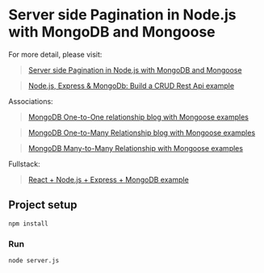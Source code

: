 # Server side Pagination in Node.js with MongoDB and Mongoose

For more detail, please visit:
> [Server side Pagination in Node.js with MongoDB and Mongoose](https://bezkoder.com/node-js-mongodb-pagination/)

> [Node.js, Express & MongoDb: Build a CRUD Rest Api example](https://bezkoder.com/node-express-mongodb-crud-rest-api/)

Associations:
> [MongoDB One-to-One relationship blog with Mongoose examples](https://bezkoder.com/mongoose-one-to-one-relationship-example/)

> [MongoDB One-to-Many Relationship blog with Mongoose examples](https://bezkoder.com/mongoose-one-to-many-relationship/)

> [MongoDB Many-to-Many Relationship with Mongoose examples](https://bezkoder.com/mongodb-many-to-many-mongoose/)

Fullstack:
> [React + Node.js + Express + MongoDB example](https://bezkoder.com/react-node-express-mongodb-mern-stack/)

## Project setup
```
npm install
```

### Run
```
node server.js
```
